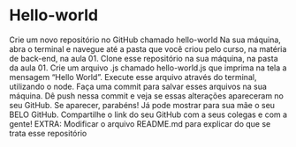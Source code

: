# Hello-world


Crie um novo repositório no GitHub chamado hello-world
Na sua máquina, abra o terminal e navegue até a pasta que você criou pelo curso, na matéria de back-end, na aula 01.
Clone esse repositório na sua máquina, na pasta da aula 01.
Crie um arquivo .js chamado hello-world.js que imprima na tela a mensagem “Hello World”.
Execute esse arquivo através do terminal, utilizando o node.
Faça uma commit para salvar esses arquivos na sua máquina.
Dê push nessa commit e veja se essas alterações apareceram no seu GitHub.
Se aparecer, parabéns! Já pode mostrar para sua mãe o seu BELO GitHub.
Compartilhe o link do seu GitHub com a seus colegas e com a gente!
EXTRA: Modificar o arquivo README.md para explicar do que se trata esse repositório
